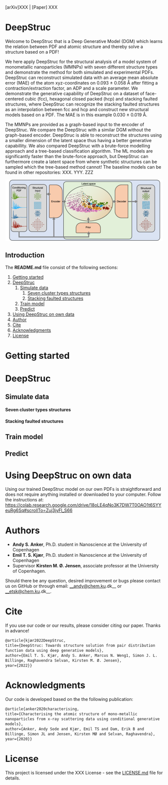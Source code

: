 [arXiv]XXX  |  [Paper] XXX

# DeepStruc
Welcome to DeepStruc that is a Deep Generative Model (DGM) which learns the relation between PDF and atomic structure and thereby solve a structure based on a PDF!

We here apply DeepStruc for the structural analysis of a model system of monometallic nanoparticles (MMNPs) with seven different structure types and demonstrate the method for both simulated and experimental PDFs. DeepStruc can reconstruct simulated data with an average mean absolute error (MAE) of the atom xyz-coordinates on 0.093 ± 0.058 Å after fitting a contraction/extraction factor, an ADP and a scale parameter.
We demonstrate the generative capability of DeepStruc on a dataset of face-centered cubic (fcc), hexagonal closed packed (hcp) and stacking faulted structures, where DeepStruc can recognize the stacking faulted structures as an interpolation between fcc and hcp and construct new structural models based on a PDF. The MAE is in this example 0.030 ± 0.019 Å.

The MMNPs are provided as a graph-based input to the encoder of DeepStruc. We compare the DeepStruc with a similar DGM without the graph-based encoder. DeepStruc is able to reconstruct the structures using a smaller dimension of the latent space thus having a better generative capabillity. We also compared DeepStruc with a brute-force modelling approach and a tree-based classification algorithm. The ML models are significantly faster than the brute-force approach, but DeepStruc can furthermore create a latent space from where synthetic structures can be sampled which the tree-based method cannot!
The baseline models can be found in other repositories: XXX.  YYY.  ZZZ   

![alt text](img/DeepStruc.png "DeepStruc")

## Introduction

The __README.md__ file consist of the following sections:

1. [Getting started](#getting-started)
2. [DeepStruc](#DeepStruc)
    1. [Simulate data](#simulate-data)
        1. [Seven cluster types structures](#seven-cluster-types-structures)
        2. [Stacking faulted structures](#stacking-faulted-structures)
    2. [Train model](#train-model)
    3. [Predict](#predict)
3. [Using DeepStruc on own data](#using-deepstruc-on-own-data)
4. [Author](#author)
5. [Cite](#cite)
6. [Acknowledgments](#Acknowledgments)
7. [License](#license)

# Getting started


# DeepStruc

## Simulate data

#### Seven cluster types structures

#### Stacking faulted structures

## Train model

## Predict

# Using DeepStruc on own data
Using our trained DeepStruc model on our own PDFs is straightforward and does not require anything installed or downloaded to your computer.
Follow the instructions at: 
https://colab.research.google.com/drive/18oLE4qNo3K7DW7T0OAO1t6SYYeuRg6Sq#scrollTo=Zuj3jyFl_S66

# Authors
* __Andy S. Anker__, Ph.D. student in Nanoscience at the University of Copenhagen   
* __Emil T. S. Kjær__, Ph.D. student in Nanoscience at the University of Copenhagen   
* Supervisor __Kirsten M. Ø. Jensen__, associate professor at the University of Copenhagen.  
 
Should there be any question, desired improvement or bugs please contact us on GitHub or 
through email: __andy@chem.ku.dk__ or __etsk@chem.ku.dk__.

# Cite
If you use our code or our results, please consider citing our paper. Thanks in advance!
```
@article{kjær2022DeepStruc,
title={DeepStruc: Towards structure solution from pair distribution function data using deep generative models},
author={Emil T. S. Kjær, Andy S. Anker, Marcus N. Weng1, Simon J. L. Billinge, Raghavendra Selvan, Kirsten M. Ø. Jensen},
year={2022}}
```

# Acknowledgments
Our code is developed based on the the following publication:
```
@article{anker2020characterising,
title={Characterising the atomic structure of mono-metallic nanoparticles from x-ray scattering data using conditional generative models},
author={Anker, Andy Sode and Kjær, Emil TS and Dam, Erik B and Billinge, Simon JL and Jensen, Kirsten MØ and Selvan, Raghavendra},
year={2020}}
```

# License
This project is licensed under the XXX License - see the [LICENSE.md](LICENSE.md) file for details.
